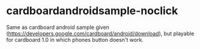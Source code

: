 # cardboardandroidsample-noclick
Same as cardboard android sample given (https://developers.google.com/cardboard/android/download),
but playable for cardboard 1.0  in which phones button doesn't work.
